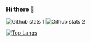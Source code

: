 ### Hi there 👋

![Github stats 1](https://github-readme-stats.vercel.app/api?username=baynarkozcu&show_icons=true&theme=gradient) 
![Github stats 2](https://github-readme-stats.vercel.app/api?username=baynarkozcu&show_icons=true&theme=radical)


[![Top Langs](https://github-readme-stats.vercel.app/api/top-langs/?username=baynarkozcu)](https://github.com/baynarkozcu/github-readme-stats)



